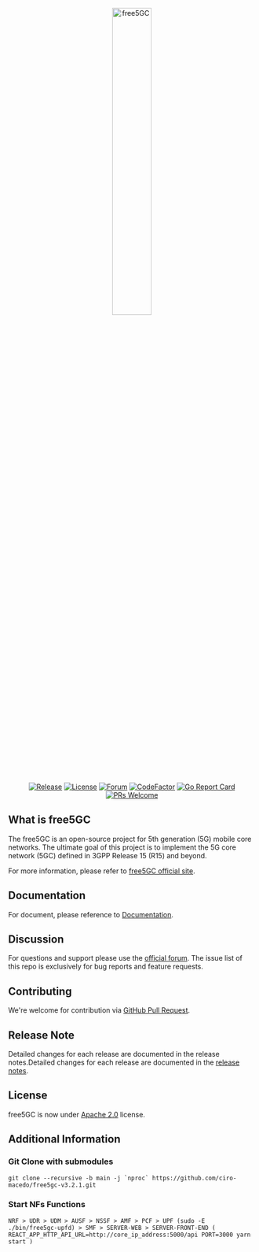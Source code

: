 <p align="center">
<a href="https://free5gc.org"><img width="40%" src="https://forum.free5gc.org/uploads/default/original/1X/324695bfc6481bd556c11018f2834086cf5ec645.png" alt="free5GC"/></a>
</p>

<p align="center">
<a href="https://github.com/free5gc/free5gc/releases"><img src="https://img.shields.io/github/v/release/free5gc/free5gc?color=orange" alt="Release"/></a>
<a href="https://github.com/free5gc/free5gc/blob/master/LICENSE.txt"><img src="https://img.shields.io/github/license/free5gc/free5gc?color=blue" alt="License"/></a>
<a href="https://forum.free5gc.org"><img src="https://img.shields.io/discourse/topics?server=https%3A%2F%2Fforum.free5gc.org&color=lightblue" alt="Forum"/></a>
<a href="https://www.codefactor.io/repository/github/free5gc/free5gc"><img src="https://www.codefactor.io/repository/github/free5gc/free5gc/badge" alt="CodeFactor" /></a>
<a href="https://goreportcard.com/report/github.com/free5gc/free5gc"><img src="https://goreportcard.com/badge/github.com/free5gc/free5gc" alt="Go Report Card" /></a>
<a href="https://github.com/free5gc/free5gc/pulls"><img src="https://img.shields.io/badge/PRs-Welcome-brightgreen" alt="PRs Welcome"/></a>
</p>

## What is free5GC

The free5GC is an open-source project for 5th generation (5G) mobile core networks. The ultimate goal of this project is to implement the 5G core network (5GC) defined in 3GPP Release 15 (R15) and beyond.

For more information, please refer to [free5GC official site](https://free5gc.org/).

## Documentation

For document, please reference to [Documentation](https://github.com/free5gc/free5gc/wiki).

## Discussion

For questions and support please use the [official forum](https://forum.free5gc.org). The issue list of this repo is exclusively for bug reports and feature requests.

## Contributing

We're welcome for contribution via [GitHub Pull Request](https://github.com/free5gc/free5gc/pulls).

## Release Note

Detailed changes for each release are documented in the release notes.Detailed changes for each release are documented in the [release notes](https://github.com/free5gc/free5gc/releases).

## License

free5GC is now under [Apache 2.0](https://github.com/free5gc/free5gc/blob/master/LICENSE.txt) license.

## Additional Information

### Git Clone with submodules
``
git clone --recursive -b main -j `nproc` https://github.com/ciro-macedo/free5gc-v3.2.1.git
``

### Start NFs Functions
``
NRF > UDR > UDM > AUSF > NSSF > AMF > PCF > UPF (sudo -E ./bin/free5gc-upfd) > SMF > SERVER-WEB > SERVER-FRONT-END ( REACT_APP_HTTP_API_URL=http://core_ip_address:5000/api PORT=3000 yarn start )
``
